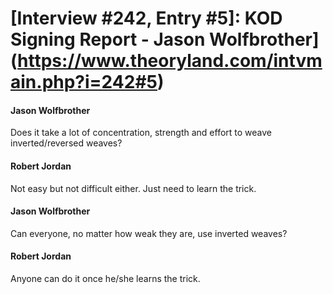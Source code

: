 # [Interview #242, Entry #5]: KOD Signing Report - Jason Wolfbrother](https://www.theoryland.com/intvmain.php?i=242#5)

#### Jason Wolfbrother

Does it take a lot of concentration, strength and effort to weave inverted/reversed weaves?

#### Robert Jordan

Not easy but not difficult either. Just need to learn the trick.

#### Jason Wolfbrother

Can everyone, no matter how weak they are, use inverted weaves?

#### Robert Jordan

Anyone can do it once he/she learns the trick.


